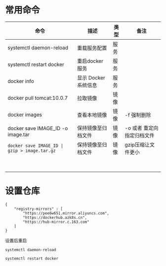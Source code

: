 # 常用命令

| 命令                                           | 描述                 | 类型 | 备注                        |
| ---------------------------------------------- | -------------------- | ---- | --------------------------- |
| systemctl daemon-reload                        | 重载服务配置         | 服务 |                             |
| systemctl restart docker                       | 重启docker服务       | 服务 |                             |
| docker info                                    | 显示 Docker 系统信息 | 服务 |                             |
| docker pull tomcat:10.0.7                      | 拉取镜像             | 镜像 |                             |
| docker images                                  | 查看本地镜像         | 镜像 | -f 强制删除                 |
| docker save IMAGE_ID -o image.tar              | 保持镜像至归档文件   | 镜像 | -o 或者 重定向 指定归档文件 |
| `docker save IMAGE_ID \| gzip > image.tar.gz` | 保持镜像至归档文件   | 镜像 | gzip压缩让文件更小          |
|                                                |                      |      |                             |
|                                                |                      |      |                             |
|                                                |                      |      |                             |
|                                                |                      |      |                             |
|                                                |                      |      |                             |
|                                                |                      |      |                             |
|                                                |                      |      |                             |
|                                                |                      |      |                             |

# 设置仓库

```
{
    "registry-mirrors" : [
        "https://pee6w651.mirror.aliyuncs.com",
        "https://dockerhub.azk8s.cn",
        "https://hub-mirror.c.163.com"
    ]
}
```

设置后重启

`systemctl daemon-reload`

`systemctl restart docker`
